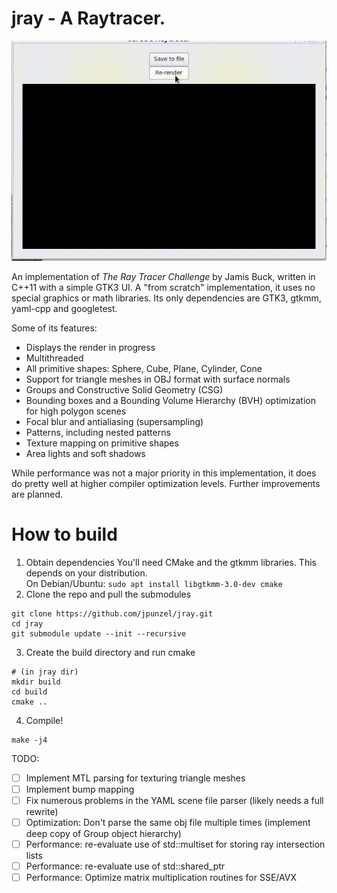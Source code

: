 # jray - A Raytracer.

[![A capture of jray in action](jray.gif "A capture of jray in action")](./scenes/scene.png)

An implementation of *The Ray Tracer Challenge* by Jamis Buck, written in C++11 with a simple GTK3 UI.
A "from scratch" implementation, it uses no special graphics or math libraries. Its only dependencies are GTK3, gtkmm, yaml-cpp and googletest.

Some of its features:

- Displays the render in progress
- Multithreaded
- All primitive shapes: Sphere, Cube, Plane, Cylinder, Cone
- Support for triangle meshes in OBJ format with surface normals
- Groups and Constructive Solid Geometry (CSG)
- Bounding boxes and a Bounding Volume Hierarchy (BVH) optimization for high polygon scenes
- Focal blur and antialiasing (supersampling)
- Patterns, including nested patterns
- Texture mapping on primitive shapes
- Area lights and soft shadows

While performance was not a major priority in this implementation, it does do pretty well at higher compiler optimization levels. Further improvements are planned.

# How to build
1. Obtain dependencies
You'll need CMake and the gtkmm libraries. This depends on your distribution.  
On Debian/Ubuntu:
`sudo apt install libgtkmm-3.0-dev cmake`
2. Clone the repo and pull the submodules  
```
git clone https://github.com/jpunzel/jray.git
cd jray
git submodule update --init --recursive
```
3. Create the build directory and run cmake
```
# (in jray dir)
mkdir build
cd build
cmake ..
```
4. Compile!
```
make -j4
```

TODO:
- [ ] Implement MTL parsing for texturing triangle meshes
- [ ] Implement bump mapping
- [ ] Fix numerous problems in the YAML scene file parser (likely needs a full rewrite)
- [ ] Optimization: Don't parse the same obj file multiple times (implement deep copy of Group object hierarchy)
- [ ] Performance: re-evaluate use of std::multiset for storing ray intersection lists
- [ ] Performance: re-evaluate use of std::shared_ptr
- [ ] Performance: Optimize matrix multiplication routines for SSE/AVX